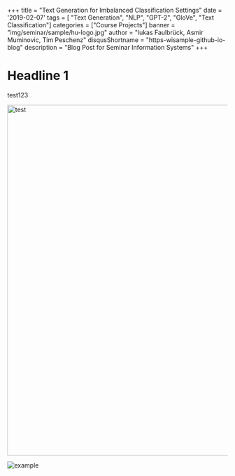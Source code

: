 +++
title = "Text Generation for Imbalanced Classification Settings"
date = '2019-02-07'
tags = [ "Text Generation", "NLP", "GPT-2", "GloVe", "Text Classification"]
categories = ["Course Projects"]
banner = "img/seminar/sample/hu-logo.jpg"
author = "lukas Faulbrück, Asmir Muminovic, Tim Peschenz"
disqusShortname = "https-wisample-github-io-blog"
description = "Blog Post for Seminar Information Systems"
+++

<head>
<script type="text/javascript" src="http://latex.codecogs.com/latexit.js"></script>
<script type="text/javascript">
LatexIT.add('p',true);
</script>
</head>



# Headline 1

test123

<img align="center" width="800"
style="display:block;margin:0 auto;" 
src="/blog/img/seminar/text_generation/test.png"
alt = "test">

![example](/blog/img/seminar/text_generation/test.png)

